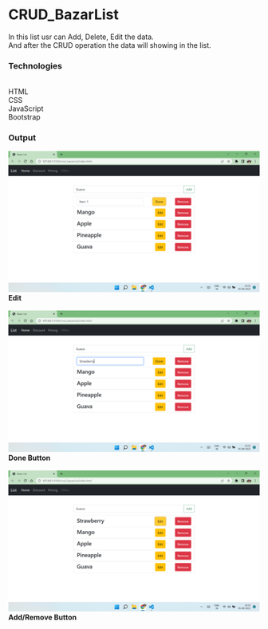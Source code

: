 # CRUD_BazarList

In this list usr can Add, Delete, Edit the data. 
<br>And after the CRUD operation the data will showing in the list.

### Technologies ###
<br>HTML
<br>CSS
<br>JavaScript
<br>Bootstrap

### Output ###
![Alt text](output1.png?raw=true "Edit Button")
**Edit**
<br>
<br>
![Alt text](output2.png?raw=true "Done Button")
**Done Button**
<br>
<br>
![Alt text](output3.png?raw=true "Add/Remove Button")
**Add/Remove Button**
<br>
